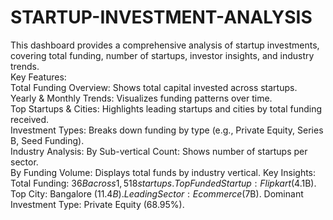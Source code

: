 # STARTUP-INVESTMENT-ANALYSIS
This dashboard provides a comprehensive analysis of startup investments, covering total funding, number of startups, investor insights, and industry trends.  
Key Features:  
Total Funding Overview: Shows total capital invested across startups.  
Yearly & Monthly Trends: Visualizes funding patterns over time.  
Top Startups & Cities: Highlights leading startups and cities by total funding received.  
Investment Types: Breaks down funding by type (e.g., Private Equity, Series B, Seed Funding).  
Industry Analysis:  By Sub-vertical Count: Shows number of startups per sector.  
By Funding Volume: Displays total funds by industry vertical.
Key Insights:
Total Funding: $36B across 1,518 startups.
Top Funded Startup: Flipkart ($4.1B).
Top City: Bangalore ($11.4B).
Leading Sector: Ecommerce ($7B).
Dominant Investment Type: Private Equity (68.95%).
